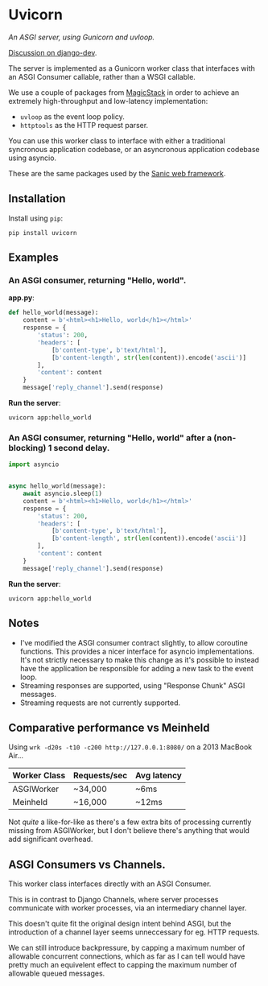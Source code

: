 # Uvicorn

*An ASGI server, using Gunicorn and uvloop.*

[Discussion on django-dev](https://groups.google.com/forum/#!topic/django-developers/_314PGl3Ao0).

The server is implemented as a Gunicorn worker class that interfaces with an
ASGI Consumer callable, rather than a WSGI callable.

We use a couple of packages from [MagicStack](https://github.com/MagicStack/) in
order to achieve an extremely high-throughput and low-latency implementation:

* `uvloop` as the event loop policy.
* `httptools` as the HTTP request parser.

You can use this worker class to interface with either a traditional syncronous
application codebase, or an asyncronous application codebase using asyncio.

These are the same packages used by the [Sanic web framework](https://github.com/channelcat/sanic).

## Installation

Install using `pip`:

    pip install uvicorn

## Examples

### An ASGI consumer, returning "Hello, world".

**app.py**:

```python
def hello_world(message):
    content = b'<html><h1>Hello, world</h1></html>'
    response = {
        'status': 200,
        'headers': [
            [b'content-type', b'text/html'],
            [b'content-length', str(len(content)).encode('ascii')]
        ],
        'content': content
    }
    message['reply_channel'].send(response)
```

**Run the server**:

```shell
uvicorn app:hello_world
```

### An ASGI consumer, returning "Hello, world" after a (non-blocking) 1 second delay.

```python
import asyncio


async hello_world(message):
    await asyncio.sleep(1)
    content = b'<html><h1>Hello, world</h1></html>'
    response = {
        'status': 200,
        'headers': [
            [b'content-type', b'text/html'],
            [b'content-length', str(len(content)).encode('ascii')]
        ],
        'content': content
    }
    message['reply_channel'].send(response)
```

**Run the server**:

```shell
uvicorn app:hello_world
```

## Notes

* I've modified the ASGI consumer contract slightly, to allow coroutine functions.
This provides a nicer interface for asyncio implementations. It's not strictly
necessary to make this change as it's possible to instead have the application
be responsible for adding a new task to the event loop.
* Streaming responses are supported, using "Response Chunk" ASGI messages.
* Streaming requests are not currently supported.

## Comparative performance vs Meinheld

Using `wrk -d20s -t10 -c200 http://127.0.0.1:8080/` on a 2013 MacBook Air...

Worker Class | Requests/sec | Avg latency
-------------|--------------|------------
ASGIWorker   |      ~34,000 |        ~6ms
Meinheld     |      ~16,000 |       ~12ms

Not *quite* a like-for-like as there's a few extra bits of processing currently
missing from ASGIWorker, but I don't believe there's anything that would add
significant overhead.

## ASGI Consumers vs Channels.

This worker class interfaces directly with an ASGI Consumer.

This is in contrast to Django Channels, where server processes communicate
with worker processes, via an intermediary channel layer.

This doesn't quite fit the original design intent behind ASGI, but the
introduction of a channel layer seems unneccessary for eg. HTTP requests.

We can still introduce backpressure, by capping a maximum number of allowable
concurrent connections, which as far as I can tell would have pretty much
an equivelent effect to capping the maximum number of allowable queued messages.
